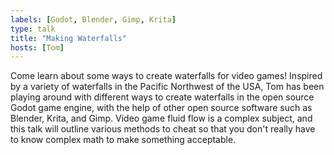 ```yaml
---
labels: [Godot, Blender, Gimp, Krita]
type: talk
title: "Making Waterfalls"
hosts: [Tom]
---
```


Come learn about some ways to create waterfalls for video games!
Inspired by a variety of waterfalls in the Pacific Northwest of the USA,
Tom has been playing around with different ways to create waterfalls in
the open source Godot game engine, with the help of other open source
software such as Blender, Krita, and Gimp. Video game fluid flow is a
complex subject, and this talk will outline various methods to cheat so
that you don't really have to know complex math to make something
acceptable.
